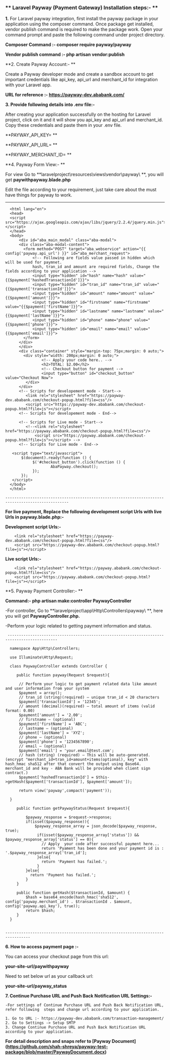
### **  Laravel Payway (Payment Gateway) Installation steps:- **

**1.** For Laravel payway integration, first install the payway package in your application  using the composer command. Once package get installed, vendor publish command is required to make the package work. Open your command prompt and paste the following command under project directory.
   
**Composer Command :-  composer require payway/payway** 

**Vendor publish command :- php artisan vendor:publish**

**2. Create Payway Account:- **
     
Create a Payway developer mode and create a sandbox account to get important credentials like  api_key, api_url and merchant_id for integration with your Laravel app.

**URL for reference :- https://payway-dev.ababank.com/**

**3. Provide following details into .env file:-** 

After creating your application successfully on the hosting for Laravel project, click on it and it will show you api_key and api_url and merchant_id. Copy these credentials and paste them in your .env file.

**PAYWAY_API_KEY= **

**PAYWAY_API_URL= **

**PAYWAY_MERCHANT_ID= **
     
**4. Payway Form View:- **

For view Go to **laravelproject\resources\views\vendor\payway\ **, you will get **paywithpayway.blade.php**

Edit the file according to your requirement, just take care about the must have things for payway to work.


-----------------------------------------------------------------------------------------------

      <html lang="en">
      <head>
      <script src="https://ajax.googleapis.com/ajax/libs/jquery/2.2.4/jquery.min.js"></script>
      </head>
      <body>
          <div id="aba_main_modal" class="aba-modal">		
	      <div class="aba-modal-content">
            <form method="POST" target="aba_webservice" action="{{ config('payway.api_url') }}" id="aba_merchant_request">
                <!-- Following are fields value passed in hidden which will be used for paymnet.
                hash, tran_id and amount are required fields, Change the fields according to your application -->
                <input type="hidden" id="hash" name="hash" value="{{$payment['hashedTransactionId']}}">
                <input type="hidden" id="tran_id" name="tran_id" value="{{$payment['transactionId']}}">
                <input type="hidden" id="amount" name="amount" value="{{$payment['amount']}}">
                <input type="hidden" id="firstname" name="firstname" value="{{$payment['firstName']}}">
                <input type="hidden" id="lastname" name="lastname" value="{{$payment['lastName']}}">
                <input type="hidden" id="phone" name="phone" value="{{$payment['phone']}}">
                <input type="hidden" id="email" name="email" value="{{$payment['email']}}">
            </form>
          </div>
          </div>
          <div class="container" style="margin-top: 75px;margin: 0 auto;">
            <div style="width: 200px;margin: 0 auto;">
                    <!-- Apply your code here.. -->
                    <h2>TOTAL: $2.00</h2>
                    <!-- Checkout button for payment -->
                    <input type="button" id="checkout_button" value="Checkout Now">
             </div>
          </div>
          <!-- Scripts for developement mode - Start-->
             <link rel="stylesheet" href="https://payway-dev.ababank.com/checkout-popup.html?file=css"/>
             <script src="https://payway-dev.ababank.com/checkout-popup.html?file=js"></script>
          <!-- Scripts for developement mode - End-->
    
          <!-- Scripts for Live mode - Start-->
             <!--<link rel="stylesheet" href="https://payway.ababank.com/checkout-popup.html?file=css"/>
		         <script src="https://payway.ababank.com/checkout-popup.html?file=js"></script> -->
          <!-- Scripts for Live mode - End-->
    
       <script type="text/javascript">
           $(document).ready(function () {
                $('#checkout_button').click(function () {
                        AbaPayway.checkout();
                });
           });
       </script>   
      </body>
      </html>

    --------------------------------------------------------------------------------------------------

**For live payment, Replace the following development script Urls with live Urls in payway.blade.php:-**
     
**Development script Urls:-**

        <link rel="stylesheet" href="https://payway-dev.ababank.com/checkout-popup.html?file=css"/>
        <script src="https://payway-dev.ababank.com/checkout-popup.html?file=js"></script>

**Live script Urls:-**

        <link rel="stylesheet" href="https://payway.ababank.com/checkout-popup.html?file=css"/>
        <script src="https://payway.ababank.com/checkout-popup.html?file=js"></script>
        
**5. Payway Payment Controller:- **
     
**Command:- php artisan make:controller PaywayController**
     
-For controller, Go to **laravelproject\app\Http\Controllers\payway\ **, here you will get **PaywayController.php.**

-Perform your logic related to getting payment information and status.    
     
     --------------------------------------------------------------------------------------------

      namespace App\Http\Controllers;
 
      use Illuminate\Http\Request;
 
      class PaywayController extends Controller {
 
         public function payway(Request $request){
    
          // Perform your logic to get payment related data like amount and user information from your system
          $payment = array();
          // tran_id (string)(required) – unique tran_id < 20 characters 
          $payment['transactionId'] = '12345'; 
          // amount (decimal)(required) – total amount of items (valid format: 0.00) 
          $payment['amount'] = '2.00';  
          // firstname – (optional) 
          $payment['firstName'] = 'ABC';    
          // lastname – (optional) 
          $payment['lastName'] = 'XYZ';  
          // phone – (optional)
          $payment['phone'] = '1234567890'; 
          // email – (optional) 
          $payment['email'] = 'your.email@test.com';   
          // hash (string) (required) – This will be auto-generated. (encrypt "merchant_id+tran_id+amount+items(optional), key" with hash_hmac sha512 after that convert the output using Base64. merchant_id and key - ABA Bank will be provided when client sign contract.)
          $payment['hashedTransactionId'] = $this->getHash($payment['transactionId'], $payment['amount']);  

          return view('payway',compact('payment'));
 
      }
 
         public function getPaywayStatus(Request $request){        
      
             $payway_response = $request->response;
             if(isset($payway_response)){
                 $payway_response_array = json_decode($payway_response, true);
                  if(isset($payway_response_array['status']) && $payway_response_array['status'] == 0){
                    // Apply  your code after successful payment here... 
                    return 'Pyament has been done and your payment id is : '.$payway_response_array['tran_id'];
                  }else{
                    return 'Payment has failed.';
                  }
             }else{
               return 'Payment has failed.';
             }
         }
   
         public function getHash($transactionId, $amount) {      
             $hash = base64_encode(hash_hmac('sha512', config('payway.merchant_id') . $transactionId . $amount, config('payway.api_key'), true));
	         return $hash;
         }
      }

    
    ---------------------------------------------------------------------------------
    
**6. How to access payment page :-**

You can access your checkout page from this url:

**your-site-url/paywithpayway**

Need to set below url as your callback url:

**your-site-url/payway_status**

    
**7. Continue Purchase URL and Push Back Notification URL Settings:-**

    -For settings of Continue Purchase URL and Push Back Notification URL, refer following  steps and change url according to your application.
    
    1. Go to URL :- https://payway-dev.ababank.com/transaction-management/
    2. Go to Settings -> Setup SMTP
    3. Change Continue Purchase URL and Push Back Notification URL according to your application.
    
**For detail description and snaps refer to [Payway Document] (https://github.com/shah-shreya/payway-test-package/blob/master/PaywayDocument.docx)**  












 


